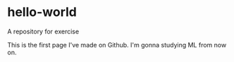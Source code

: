 # hello-world
A repository for exercise

This is the first page I've made on Github. I'm gonna studying ML from now on. 
